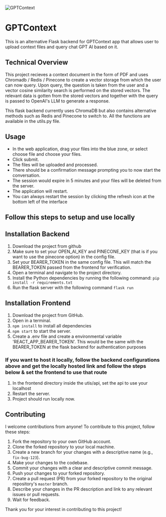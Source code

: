 ![GPTContext](https://user-images.githubusercontent.com/55434969/225579902-ffe9a506-3cc3-4bfa-aca3-e563bcfe87eb.png)


# GPTContext

This is an alternative Flask backend for GPTContext app that allows user to upload context files and query chat GPT AI based on it.

## Technical Overview
This project recieves a context document in the form of PDF and uses Chromadb / Redis / Pinecone to create a vector storage from which the user can now query. Upon query, the question is taken from the user and a vector cosine similarity search is performed on the stored vectors. The relevant data is gotten from the stored vectors and together with the query is passed to OpenAI's LLM to generate a response.

This flask backend currently uses ChromaDB but also contains alternative methods such as Redis and Pinecone to switch to. All the functions are available in the utils.py file.

## Usage
- In the web application, drag your files into the blue zone, or select choose file and choose your files.
- Click submit.
- The files will be uploaded and processed.
- There should be a confirmation message prompting you to now start the conversation.
- The session would expire in 5 minutes and your files will be deleted from the server.
- The application will restart.
- You can always restart the session by clicking tthe refresh icon at the bottom left of the interface

## Follow this steps to setup and use locally

## Installation Backend

1. Download the project from github  
2. Make sure to set your OPEN_AI_KEY and PINECONE_KEY (that is if you want to use the pinecone option) in the config file.
3. Set your BEARER_TOKEN in the same config file. This will match the BEARER_TOKEN passed from the frontend for verification. 
4. Open a terminal and navigate to the project directory.
5. Install the Python dependencies by running the following command:
``` pip install -r requirements.txt ```
6. Run the flask server with the following command ``` flask run ```

## Installation Frontend

1. Download the project from GitHub.
2. Open in a terminal.
3. ```npm install``` to install all dependencies
4. ```npm start``` to start the server.
5. Create a .env file and create a environmental variable 'REACT_APP_BEARER_TOKEN'. This would be the same with the BEARER_TOKEN at the flask backend for authentication purposes

### If you want to host it locally, follow the backend configurations above and get the locally hosted link and follow the steps below & set the frontend to use that route
1. In the frontend directory inside the utis/api, set the api to use your localhost
2. Restart the server.
3. Project should run locally now.


## Contributing

I welcome contributions from anyone! To contribute to this project, follow these steps:

1. Fork the repository to your own GitHub account.
2. Clone the forked repository to your local machine.
3. Create a new branch for your changes with a descriptive name (e.g., `fix-bug-123`).
4. Make your changes to the codebase.
5. Commit your changes with a clear and descriptive commit message.
6. Push your changes to your forked repository.
7. Create a pull request (PR) from your forked repository to the original repository's `master` branch.
8. Describe your changes in the PR description and link to any relevant issues or pull requests.
9. Wait for feedback.

Thank you for your interest in contributing to this project!





